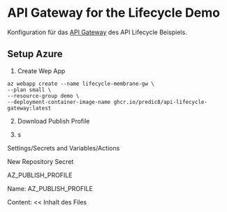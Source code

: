 # API Gateway for the Lifecycle Demo

Konfiguration für das [API Gateway](https://github.com/membrane/service-proxy) des API Lifecycle Beispiels.

## Setup Azure

1. Create Wep App

```
az webapp create --name lifecycle-membrane-gw \
--plan small \
--resource-group demo \
--deployment-container-image-name ghcr.io/predic8/api-lifecycle-gateway:latest
```

2. Download Publish Profile

2. s

Settings/Secrets and Variables/Actions

New Repository Secret

AZ_PUBLISH_PROFILE

Name:
AZ_PUBLISH_PROFILE

Content: << Inhalt des Files
